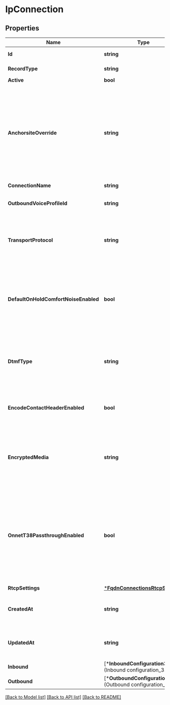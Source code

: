 # IpConnection

## Properties
Name | Type | Description | Notes
------------ | ------------- | ------------- | -------------
**Id** | **string** | Identifies the type of resource. | [optional] [default to null]
**RecordType** | **string** | Identifies the type of the resource. | [optional] [default to null]
**Active** | **bool** | Defaults to true | [optional] [default to null]
**AnchorsiteOverride** | **string** | &#x60;Latency&#x60; directs Telnyx to route media through the site with the lowest round-trip time to the user&#x27;s connection. Telnyx calculates this time using ICMP ping messages. This can be disabled by specifying a site to handle all media. | [optional] [default to null]
**ConnectionName** | **string** |  | [optional] [default to null]
**OutboundVoiceProfileId** | **string** | Identifies the associated outbound voice profile. | [optional] [default to null]
**TransportProtocol** | **string** | One of UDP, TLS, or TCP. Applies only to connections with IP authentication or FQDN authentication. | [optional] [default to TRANSPORT_PROTOCOL.UDP]
**DefaultOnHoldComfortNoiseEnabled** | **bool** | When enabled, Telnyx will generate comfort noise when you place the call on hold. If disabled, you will need to generate comfort noise or on hold music to avoid RTP timeout. | [optional] [default to true]
**DtmfType** | **string** | Sets the type of DTMF digits sent from Telnyx to this Connection. Note that DTMF digits sent to Telnyx will be accepted in all formats. | [optional] [default to DTMF_TYPE.RFC_2833]
**EncodeContactHeaderEnabled** | **bool** | Encode the SIP contact header sent by Telnyx to avoid issues for NAT or ALG scenarios. | [optional] [default to false]
**EncryptedMedia** | **string** | Enable use of SRTP or ZRTP for encryption. Valid values are those listed or null. Cannot be set to non-null if the transport_portocol is TLS. | [optional] [default to null]
**OnnetT38PassthroughEnabled** | **bool** | Enable on-net T38 if you prefer the sender and receiver negotiating T38 directly if both are on the Telnyx network. If this is disabled, Telnyx will be able to use T38 on just one leg of the call depending on each leg&#x27;s settings. | [optional] [default to false]
**RtcpSettings** | [***FqdnConnectionsRtcpSettings**](fqdn_connections_rtcp_settings.md) |  | [optional] [default to null]
**CreatedAt** | **string** | ISO 8601 formatted date indicating when the resource was created. | [optional] [default to null]
**UpdatedAt** | **string** | ISO 8601 formatted date indicating when the resource was updated. | [optional] [default to null]
**Inbound** | [***InboundConfiguration3**](Inbound configuration_3.md) |  | [optional] [default to null]
**Outbound** | [***OutboundConfiguration1**](Outbound configuration_1.md) |  | [optional] [default to null]

[[Back to Model list]](../README.md#documentation-for-models) [[Back to API list]](../README.md#documentation-for-api-endpoints) [[Back to README]](../README.md)


